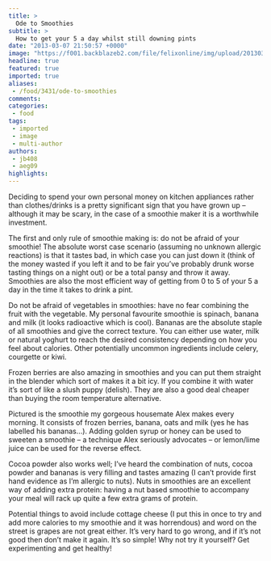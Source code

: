 ```yaml
---
title: >
  Ode to Smoothies
subtitle: >
  How to get your 5 a day whilst still downing pints
date: "2013-03-07 21:50:57 +0000"
image: "https://f001.backblazeb2.com/file/felixonline/img/upload/201303072146-sjw209-smoothie.jpeg"
headline: true
featured: true
imported: true
aliases:
 - /food/3431/ode-to-smoothies
comments:
categories:
 - food
tags:
 - imported
 - image
 - multi-author
authors:
 - jb408
 - aeg09
highlights:
---
```


Deciding to spend your own personal money on kitchen appliances rather than clothes/drinks is a pretty significant sign that you have grown up – although it may be scary, in the case of a smoothie maker it is a worthwhile investment.

The first and only rule of smoothie making is: do not be afraid of your smoothie! The absolute worst case scenario (assuming no unknown allergic reactions) is that it tastes bad, in which case you can just down it (think of the money wasted if you left it and to be fair you’ve probably drunk worse tasting things on a night out) or be a total pansy and throw it away. Smoothies are also the most efficient way of getting from 0 to 5 of your 5 a day in the time it takes to drink a pint.

Do not be afraid of vegetables in smoothies: have no fear combining the fruit with the vegetable. My personal favourite smoothie is spinach, banana and milk (it looks radioactive which is cool). Bananas are the absolute staple of all smoothies and give the correct texture. You can either use water, milk or natural yoghurt to reach the desired consistency depending on how you feel about calories. Other potentially uncommon ingredients include celery, courgette or kiwi.

Frozen berries are also amazing in smoothies and you can put them straight in the blender which sort of makes it a bit icy. If you combine it with water it’s sort of like a slush puppy (delish). They are also a good deal cheaper than buying the room temperature alternative.

Pictured is the smoothie my gorgeous housemate Alex makes every morning. It consists of frozen berries, banana, oats and milk (yes he has labelled his bananas…). Adding golden syrup or honey can be used to sweeten a smoothie – a technique Alex seriously advocates – or lemon/lime juice can be used for the reverse effect.

Cocoa powder also works well; I’ve heard the combination of nuts, cocoa powder and bananas is very filling and tastes amazing (I can’t provide first hand evidence as I’m allergic to nuts). Nuts in smoothies are an excellent way of adding extra protein: having a nut based smoothie to accompany your meal will rack up quite a few extra grams of protein.

Potential things to avoid include cottage cheese (I put this in once to try and add more calories to my smoothie and it was horrendous) and word on the street is grapes are not great either.
 It’s very hard to go wrong, and if it’s not good then don’t make it again. It’s so simple! Why not try it yourself? Get experimenting and get healthy!
